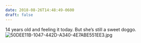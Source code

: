 ```yaml
---
date: 2018-08-26T14:48:49-0600
draft: false
---
```


14 years old and feeling it today. But she’s still a sweet doggo. ![50DEE11B-1047-442D-A340-4E7ABE551EE3.jpg](http://ianwhitney.micro.blog/uploads/2018/fa9f3a58de.jpg)

